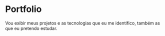 # Portfolio
Vou exibir meus projetos e as tecnologias que eu me identifico, também  as que eu pretendo estudar.  
